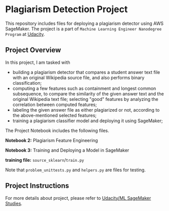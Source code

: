 # Plagiarism Detection Project
This repository includes files for deploying a plagiarism detector using AWS SageMaker. 
The project is a part of `Machine Learning Engineer Nanodegree Program` at [Udacity](https://www.udacity.com/).

## Project Overview
In this project, I am tasked with 
- building a plagiarism detector that compares a student answer text file with an original Wikipedia source file, and also performs binary classification; 
- computing a few features such as containment and longest common subsequence, to compare the similarity of the given answer text and the original Wikipedia text file; selecting "good" features by analyzing the correlation between computed features; 
- labeling the given answer file as either plagiarized or not, according to the above-mentioned selected features;
- training a plagiarism classifier model and deploying it using SageMaker;

The Project Notebook includes the following files.

**Notebook 2:** Plagiarism Feature Engineering

**Notebook 3:** Training and Deploying a Model in SageMaker

**training file:** `source_sklearn`/`train.py`

Note that `problem_unittests.py` and `helpers.py` are files for testing.

## Project Instructions 
For more details about project, please refer to [Udacity/ML SageMaker Studies](https://github.com/udacity/ML_SageMaker_Studies/tree/master/Project_Plagiarism_Detection). 
